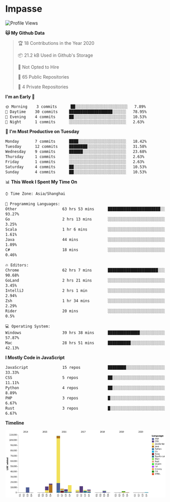 # Impasse

<!--START_SECTION:waka-->
![Profile Views](http://img.shields.io/badge/Profile%20Views-99-blue)

**🐱 My Github Data** 

> 🏆 18 Contributions in the Year 2020
 > 
> 📦 21.2 kB Used in Github's Storage 
 > 
> 🚫 Not Opted to Hire
 > 
> 📜 65 Public Repositories
 > 
> 🔑 4 Private Repositories 

**I'm an Early 🐤** 

```text
🌞 Morning    3 commits      ██░░░░░░░░░░░░░░░░░░░░░░░   7.89% 
🌆 Daytime    30 commits     ███████████████████░░░░░░   78.95% 
🌃 Evening    4 commits      ██░░░░░░░░░░░░░░░░░░░░░░░   10.53% 
🌙 Night      1 commits      ░░░░░░░░░░░░░░░░░░░░░░░░░   2.63%

```
📅 **I'm Most Productive on Tuesday** 

```text
Monday       7 commits      ████░░░░░░░░░░░░░░░░░░░░░   18.42% 
Tuesday      12 commits     ████████░░░░░░░░░░░░░░░░░   31.58% 
Wednesday    9 commits      ██████░░░░░░░░░░░░░░░░░░░   23.68% 
Thursday     1 commits      ░░░░░░░░░░░░░░░░░░░░░░░░░   2.63% 
Friday       1 commits      ░░░░░░░░░░░░░░░░░░░░░░░░░   2.63% 
Saturday     4 commits      ██░░░░░░░░░░░░░░░░░░░░░░░   10.53% 
Sunday       4 commits      ██░░░░░░░░░░░░░░░░░░░░░░░   10.53%

```


📊 **This Week I Spent My Time On** 

```text
⌚︎ Time Zone: Asia/Shanghai

💬 Programming Languages: 
Other                    63 hrs 53 mins      ███████████████████████░░   93.27% 
Go                       2 hrs 13 mins       ░░░░░░░░░░░░░░░░░░░░░░░░░   3.25% 
Scala                    1 hr 6 mins         ░░░░░░░░░░░░░░░░░░░░░░░░░   1.61% 
Java                     44 mins             ░░░░░░░░░░░░░░░░░░░░░░░░░   1.09% 
C#                       18 mins             ░░░░░░░░░░░░░░░░░░░░░░░░░   0.46%

🔥 Editors: 
Chrome                   62 hrs 7 mins       ██████████████████████░░░   90.68% 
GoLand                   2 hrs 21 mins       ░░░░░░░░░░░░░░░░░░░░░░░░░   3.45% 
IntelliJ                 2 hrs 1 min         ░░░░░░░░░░░░░░░░░░░░░░░░░   2.94% 
Zsh                      1 hr 34 mins        ░░░░░░░░░░░░░░░░░░░░░░░░░   2.29% 
Rider                    20 mins             ░░░░░░░░░░░░░░░░░░░░░░░░░   0.5%

💻 Operating System: 
Windows                  39 hrs 38 mins      ██████████████░░░░░░░░░░░   57.87% 
Mac                      28 hrs 51 mins      ██████████░░░░░░░░░░░░░░░   42.13%

```

**I Mostly Code in JavaScript** 

```text
JavaScript               15 repos            ████████░░░░░░░░░░░░░░░░░   33.33% 
CSS                      5 repos             ██░░░░░░░░░░░░░░░░░░░░░░░   11.11% 
Python                   4 repos             ██░░░░░░░░░░░░░░░░░░░░░░░   8.89% 
PHP                      3 repos             █░░░░░░░░░░░░░░░░░░░░░░░░   6.67% 
Rust                     3 repos             █░░░░░░░░░░░░░░░░░░░░░░░░   6.67%

```


**Timeline**

![Chart not found](https://github.com/impasse/impasse/blob/master/charts/bar_graph.png) 


<!--END_SECTION:waka-->
